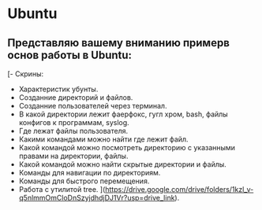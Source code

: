 # Ubuntu

## Представляю вашему вниманию примерв основ работы в Ubuntu:

[- Скрины:
  - Характеристик убунты.
  - Созданние директорий и файлов.
  - Созданние пользователей через терминал.
  - В какой директории лежит фаерфокс, гугл хром, bash, файлы конфигов к программам, syslog.
  - Где лежат файлы пользователя.
  - Какими командами можно найти где лежит файл.
  - Какой командой можно посмотреть директорию с указанными правами на директории, файлы.
  - Какой командой можно найти скрытые директории и файлы.
  - Команды для навигации по директориям. 
  - Команды для быстрого перемещения.
  - Работа с утилитой tree.
](https://drive.google.com/drive/folders/1kzl_v-q5nlmmOmCloDnSzyjdhdjDJ1Vr?usp=drive_link).
